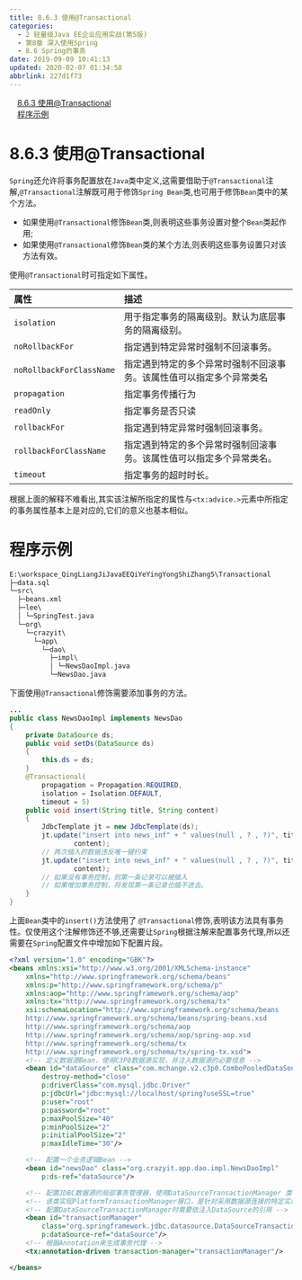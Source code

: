 ```yaml
---
title: 8.6.3 使用@Transactional
categories: 
  - 2 轻量级Java EE企业应用实战(第5版)
  - 第8章 深入使用Spring
  - 8.6 Spring的事务
date: 2019-09-09 10:41:13
updated: 2020-02-07 01:34:58
abbrlink: 227d1f73
---
```

<div id='my_toc'><a href="/JavaReadingNotes/227d1f73/#8-6-3-使用-Transactional" class="header_1">8.6.3 使用@Transactional</a>&nbsp;<br><a href="/JavaReadingNotes/227d1f73/#程序示例" class="header_1">程序示例</a>&nbsp;<br></div>
<style>.header_1{margin-left: 1em;}.header_2{margin-left: 2em;}.header_3{margin-left: 3em;}.header_4{margin-left: 4em;}.header_5{margin-left: 5em;}.header_6{margin-left: 6em;}</style>
<!--more-->
<script>if (navigator.platform.search('arm')==-1){document.getElementById('my_toc').style.display = 'none';}var e,p = document.getElementsByTagName('p');while (p.length>0) {e = p[0];e.parentElement.removeChild(e);}</script>

<!--end-->
<!--SSTStart-->
# 8.6.3 使用@Transactional #
`Spring`还允许将事务配置放在`Java`类中定义,这需要借助于`@Transactional`注解,`@Transactional`注解既可用于修饰`Spring Bean`类,也可用于修饰`Bean`类中的某个方法。
- 如果使用`@Transactional`修饰`Bean`类,则表明这些事务设置对整个`Bean`类起作用;
- 如果使用`@Transactional`修饰`Bean`类的某个方法,则表明这些事务设置只对该方法有效。

使用`@Transactional`时可指定如下属性。

|属性|描述|
|:---|:---|
|`isolation`|用于指定事务的隔离级别。默认为底层事务的隔离级别。|
|`noRollbackFor`|指定遇到特定异常时强制不回滚事务。|
|`noRollbackForClassName`|指定遇到特定的多个异常时强制不回滚事务。该属性值可以指定多个异常类名|
|`propagation`|指定事务传播行为|
|`readOnly`|指定事务是否只读|
|`rollbackFor`|指定遇到特定异常时强制回滚事务。|
|`rollbackForClassName`|指定遇到特定的多个异常时强制回滚事务。该属性值可以指定多个异常类名。|
|`timeout`|指定事务的超时时长。|
根据上面的解释不难看出,其实该注解所指定的属性与`<tx:advice.>`元素中所指定的事务属性基本上是对应的,它们的意义也基本相似。
# 程序示例 #
```cmd
E:\workspace_QingLiangJiJavaEEQiYeYingYongShiZhang5\Transactional
├─data.sql
└─src\
  ├─beans.xml
  ├─lee\
  │ └─SpringTest.java
  └─org\
    └─crazyit\
      └─app\
        └─dao\
          ├─impl\
          │ └─NewsDaoImpl.java
          └─NewsDao.java
```
下面使用`@Transactional`修饰需要添加事务的方法。
```java
...
public class NewsDaoImpl implements NewsDao
{
    private DataSource ds;
    public void setDs(DataSource ds)
    {
        this.ds = ds;
    }
    @Transactional(
        propagation = Propagation.REQUIRED,
        isolation = Isolation.DEFAULT,
        timeout = 5)
    public void insert(String title, String content)
    {
        JdbcTemplate jt = new JdbcTemplate(ds);
        jt.update("insert into news_inf" + " values(null , ? , ?)", title,
                content);
        // 两次插入的数据违反唯一键约束
        jt.update("insert into news_inf" + " values(null , ? , ?)", title,
                content);
        // 如果没有事务控制，则第一条记录可以被插入
        // 如果增加事务控制，将发现第一条记录也插不进去。
    }
}
```
上面`Bean`类中的`insert()`方法使用了 `@Transactional`修饰,表明该方法具有事务性。仅使用这个注解修饰还不够,还需要让`Spring`根据注解来配置事务代理,所以还需要在`Spring`配置文件中增加如下配置片段。
```xml
<?xml version="1.0" encoding="GBK"?>
<beans xmlns:xsi="http://www.w3.org/2001/XMLSchema-instance"
    xmlns="http://www.springframework.org/schema/beans"
    xmlns:p="http://www.springframework.org/schema/p"
    xmlns:aop="http://www.springframework.org/schema/aop"
    xmlns:tx="http://www.springframework.org/schema/tx"
    xsi:schemaLocation="http://www.springframework.org/schema/beans
    http://www.springframework.org/schema/beans/spring-beans.xsd
    http://www.springframework.org/schema/aop
    http://www.springframework.org/schema/aop/spring-aop.xsd
    http://www.springframework.org/schema/tx
    http://www.springframework.org/schema/tx/spring-tx.xsd">
    <!-- 定义数据源Bean，使用C3P0数据源实现，并注入数据源的必要信息 -->
    <bean id="dataSource" class="com.mchange.v2.c3p0.ComboPooledDataSource"
        destroy-method="close"
        p:driverClass="com.mysql.jdbc.Driver"
        p:jdbcUrl="jdbc:mysql://localhost/spring?useSSL=true"
        p:user="root"
        p:password="root"
        p:maxPoolSize="40"
        p:minPoolSize="2"
        p:initialPoolSize="2"
        p:maxIdleTime="30"/>

    <!-- 配置一个业务逻辑Bean -->
    <bean id="newsDao" class="org.crazyit.app.dao.impl.NewsDaoImpl"
        p:ds-ref="dataSource"/>

    <!-- 配置JDBC数据源的局部事务管理器，使用DataSourceTransactionManager 类 -->
    <!-- 该类实现PlatformTransactionManager接口，是针对采用数据源连接的特定实现-->
    <!-- 配置DataSourceTransactionManager时需要依注入DataSource的引用 -->
    <bean id="transactionManager" 
        class="org.springframework.jdbc.datasource.DataSourceTransactionManager"
        p:dataSource-ref="dataSource"/>
    <!-- 根据Annotation来生成事务代理 -->
    <tx:annotation-driven transaction-manager="transactionManager"/>

</beans>
```
<!--SSTStop-->

